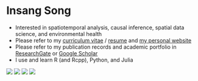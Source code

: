 # Insang Song
+ Interested in spatiotemporal analysis, causal inference, spatial data science, and environmental health
+ Please refer to my [curriculum vitae](https://github.com/sigmafelix/sigmafelix/blob/master/ISong_CV_04212024.pdf) / [resume](https://github.com/sigmafelix/sigmafelix/blob/master/ISong_resume_07012023.pdf) and [my personal website](https://www.issong.net)
+ Please refer to my publication records and academic portfolio in [ResearchGate](https://www.researchgate.net/profile/Insang_Song2) or [Google Scholar](https://scholar.google.com/citations?user=xKcMnBEAAAAJ&hl=en)
+ I use and learn R (and Rcpp), Python, and Julia


![](http://github-profile-summary-cards.vercel.app/api/cards/profile-details?username=sigmafelix&theme=swift)
![](http://github-profile-summary-cards.vercel.app/api/cards/repos-per-language?username=sigmafelix&theme=swift)
![](http://github-profile-summary-cards.vercel.app/api/cards/most-commit-language?username=sigmafelix&theme=swift)
![](http://github-profile-summary-cards.vercel.app/api/cards/productive-time?username=sigmafelix&theme=swift&utcOffset=-5)

<!--
**sigmafelix/sigmafelix** is a ✨ _special_ ✨ repository because its `README.md` (this file) appears on your GitHub profile.

Here are some ideas to get you started:

- 🔭 I’m currently working on ...
- 🌱 I’m currently learning ...
- 👯 I’m looking to collaborate on ...
- 🤔 I’m looking for help with ...
- 💬 Ask me about ...
- 📫 How to reach me: ...
- 😄 Pronouns: ...
- ⚡ Fun fact: ...
-->
